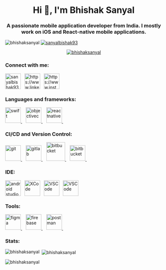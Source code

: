 <h1 align="center">Hi 👋, I'm Bhishak Sanyal</h1>
<h3 align="center">A passionate mobile application developer from India. I mostly work on iOS and React-native mobile applications.</h3>

<p align="left"> <img src="https://komarev.com/ghpvc/?username=bhishaksanyal&label=Profile%20views&color=0e75b6&style=flat" alt="bhishaksanyal" /> <a href="https://twitter.com/sanyalbishak93" target="blank"><img src="https://img.shields.io/twitter/follow/sanyalbishak93?logo=twitter&style=for-the-badge" alt="sanyalbishak93" /></a></p>

<p align="center"> <a href="https://github.com/ryo-ma/github-profile-trophy"><img src="https://github-profile-trophy.vercel.app/?username=bhishaksanyal&theme=tokyonight&title=MultiLanguage,Commit,Repositories,PullRequest,Issues,Stars" alt="bhishaksanyal" /></a> </p>

<p align="left">  </p>

<h3 align="left">Connect with me:</h3>
<p align="left">
<a href="https://twitter.com/sanyalbishak93" target="blank"><img align="center" src="https://cdn-icons-png.flaticon.com/512/4494/4494481.png" alt="sanyalbishak93" height="50" width="50" /></a>&nbsp;&nbsp;
<a href="https://linkedin.com/in/bhishaksanyal/" target="blank"><img align="center" src="https://cdn-icons-png.flaticon.com/512/3536/3536505.png" alt="https://www.linkedin.com/in/bhishaksanyal/" height="50" width="50" /></a>&nbsp;&nbsp;
<a href="https://www.instagram.com/bhishaksanyal/" target="blank"><img align="center" src="https://cdn-icons-png.flaticon.com/512/174/174855.png" alt="https://www.instagram.com/bhishaksanyal/" height="50" width="50" /></a>&nbsp;&nbsp;
</p>


<h3 align="left">Languages and frameworks:</h3>
<p align="left">
  <a href="https://developer.apple.com/swift/" target="_blank" rel="noreferrer"> <img src="https://cdn.cdnlogo.com/logos/s/13/swift.svg" alt="swift" width="50" height="50"/> </a>&nbsp;&nbsp;
  <a href="https://developer.apple.com/library/archive/documentation/Cocoa/Conceptual/ProgrammingWithObjectiveC/Introduction/Introduction.html" target="_blank" rel="noreferrer"> <img src="https://www.vectorlogo.zone/logos/apple_objectivec/apple_objectivec-icon.svg" alt="objectivec" width="50" height="50"/> </a>&nbsp;&nbsp;
  <a href="https://reactnative.dev/" target="_blank" rel="noreferrer"> <img src="https://reactnative.dev/img/header_logo.svg" alt="reactnative" width="50" height="50"/> </a> &nbsp;&nbsp;
</p>

<h3 align="left">CI/CD and Version Control:</h3>
<p align="left"> 
  <a href="https://git-scm.com/" target="_blank" rel="noreferrer"> <img src="https://www.vectorlogo.zone/logos/git-scm/git-scm-icon.svg" alt="git" width="50" height="50"/> </a> &nbsp;&nbsp;
  <a href="https://git-scm.com/" target="_blank" rel="noreferrer"> <img src="https://user-images.githubusercontent.com/26772694/209968659-155744d8-6e75-459e-b967-394a96302725.svg" alt="gitlab" width="50" height="50"/> </a> &nbsp;&nbsp;
  <a href="https://git-scm.com/" target="_blank" rel="noreferrer"> <img src="https://user-images.githubusercontent.com/26772694/209969616-cd2367ba-7869-4b32-ba57-56c057e5aefe.svg" alt="bitbucket" width="60" height="60"/> </a> &nbsp;&nbsp;
  <a href="https://git-scm.com/" target="_blank" rel="noreferrer"> <img src="https://user-images.githubusercontent.com/26772694/209973638-f69c358a-8a67-4203-aa50-3f866d64cbd1.png" alt="bitbucket" width="50" height="50"/> </a> &nbsp;&nbsp;
</p>

<h3 align="left">IDE:</h3>
<p align="left"> 
  <a href="https://user-images.githubusercontent.com/26772694/209842351-c14d23e3-19b1-4251-a420-56fdeee57d85.svg" target="blank"><img align="center"     src="https://user-images.githubusercontent.com/26772694/209842351-c14d23e3-19b1-4251-a420-56fdeee57d85.svg" alt="android studio" height="50"               width="50" /></a>&nbsp;&nbsp;
  <a href="https://developer.apple.com/assets/elements/icons/xcode-12/xcode-12-96x96_2x.png" target="#"><img align="center" src="https://developer.apple.com/assets/elements/icons/xcode-12/xcode-12-96x96_2x.png" alt="XCode" height="50" width="50" /></a>&nbsp;&nbsp;
  <a href="https://img.icons8.com/color/512/visual-studio-code-2019.png" target="#"><img align="center" src="https://img.icons8.com/color/512/visual-studio-code-2019.png" alt="VSCode" height="50" width="50" /></a>&nbsp;&nbsp;
  <a href="https://seeklogo.com/images/A/atom-logo-19BD90FF87-seeklogo.com.png" target="#"><img align="center" src="https://seeklogo.com/images/A/atom-logo-19BD90FF87-seeklogo.com.png" alt="VSCode" height="50" width="50" /></a>&nbsp;&nbsp;
</p>

<h3 align="left">Tools:</h3>
<p align="left"> 
  <a href="https://www.figma.com/" target="_blank" rel="noreferrer"> <img src="https://www.vectorlogo.zone/logos/figma/figma-icon.svg" alt="figma" width="50" height="50"/> </a> &nbsp;&nbsp;
  <a href="https://firebase.google.com/" target="_blank" rel="noreferrer"> <img src="https://www.vectorlogo.zone/logos/firebase/firebase-icon.svg" alt="firebase" width="50" height="50"/> </a>&nbsp;&nbsp; 
  <a href="https://postman.com" target="_blank" rel="noreferrer"> <img src="https://www.vectorlogo.zone/logos/getpostman/getpostman-icon.svg" alt="postman" width="50" height="50"/> </a> &nbsp;&nbsp;
</p>

<h3 align="left">Stats:</h3>
<p><img align="left" src="https://github-readme-stats.vercel.app/api/top-langs?username=bhishaksanyal&show_icons=true&locale=en&layout=compact" alt="bhishaksanyal" /></p>

<p>&nbsp;<img align="center" src="https://github-readme-stats.vercel.app/api?username=bhishaksanyal&show_icons=true&locale=en" alt="bhishaksanyal" /></p>

<p><img align="center" src="https://github-readme-streak-stats.herokuapp.com/?user=bhishaksanyal&" alt="bhishaksanyal" /></p>
